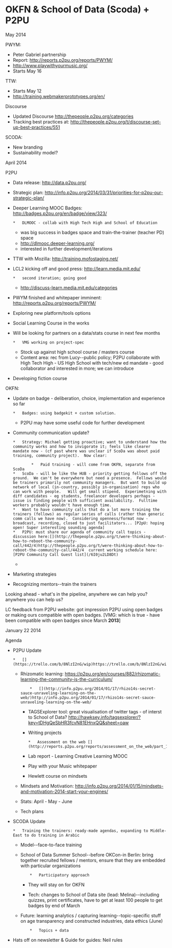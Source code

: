 # OKFN & School of Data (Scoda) + P2PU

May 2014

PWYM: 

*   Peter Gabriel partnership
*   Report: [](http://reports.p2pu.org/reports/PWYM/)http://reports.p2pu.org/reports/PWYM/
*   [](http://www.playwithyourmusic.org/)http://www.playwithyourmusic.org/
*   Starts May 16

TTW:

*   Starts May 12
*   [](http://training.webmakerprototypes.org/en/)http://training.webmakerprototypes.org/en/

Discourse

*   Updated Discourse [](http://thepeople.p2pu.org/categories)http://thepeople.p2pu.org/categories
*   Tracking best practices at: [](http://thepeople.p2pu.org/t/discourse-set-up-best-practices/551)http://thepeople.p2pu.org/t/discourse-set-up-best-practices/551

SCODA: 

*   New branding
*   Sustainability model?

April 2014

P2PU

*   Data release: [](http://data.p2pu.org/)http://data.p2pu.org/
*   Strategic plan: [](http://info.p2pu.org/2014/03/31/priorities-for-p2pu-our-strategic-plan/)http://info.p2pu.org/2014/03/31/priorities-for-p2pu-our-strategic-plan/
*   Deeper Learning MOOC Badges: [](http://badges.p2pu.org/en/badge/view/323/)http://badges.p2pu.org/en/badge/view/323/

        *   DLMOOC - collab with High Tech High and School of Education
    *   was big success in badges space and train-the-trainer (teacher PD) space
    *   [](http://dlmooc.deeper-learning.org/)http://dlmooc.deeper-learning.org/
    *   interested in further development/iterations

*   TTW with Mozilla: [](http://training.mofostaging.net/)http://training.mofostaging.net/
*   LCL2 kicking off and good press: [](http://learn.media.mit.edu/)http://learn.media.mit.edu/

        *   second iteration; going good
    *   [](http://discuss-learn.media.mit.edu/categories)http://discuss-learn.media.mit.edu/categories

*   PWYM finished and whitepaper imminent: [](http://reports.p2pu.org/reports/PWYM/)http://reports.p2pu.org/reports/PWYM/
*   Exploring new platform/tools options
*   Social Learning Course in the works
*   Will be looking for partners on a data/stats course in next few months 

        *   VMG working on project-spec
    *   Stock up against high school course / masters course
    *   Content area: rec from Lucy--public policy; P2PU collaborate with High Tech High - US High School with tech/new ed mandate - good collaborator and interested in more; we can introduce 

*   Developing fiction course

OKFN:

*   Update on badge - deliberation, choice, implementation and experience so far

        *   Badges: using badgekit + custom solution.
    *   P2PU may have some useful code for further development

*   Community communication update?

        *   Strategy: Michael getting proactive; want to understand how the community works and how to invigorate it; feels like clearer mandate now - (cf past where was unclear if ScoDa was about paid training, community project).  Now clear:

                *   Paid training - will come from OKFN, separate from ScoDa
        *   ScoDa - will be like the HUB - priority getting fellows off the ground.  We can't be everywhere but need a presence.  Fellows would be trainers primarily not community managers.  But want to build up network of local (in-country, possibly in-organisation) reps who can work with people.   Will get small stipend.  Experimetning with diff candidates - eg students, freelancer developers perhaps - issue is finding people with sufficient availability.  Fulltime workers probably wouldn't have enough time.
        *   Want to have community calls that do a lot more training the trainers (fellows) as regular series of calls (rather than generic comm calls we have now).  Considering openness/format now - broadcast, recording, closed to just facilitators... [P2pU: hoping open! Super interesting sounding agenda]
        *   P2PU: must share our agenda of community call topics - discussion here:[](http://thepeople.p2pu.org/t/were-thinking-about-how-to-reboot-the-community-call/442/4)http://thepeople.p2pu.org/t/were-thinking-about-how-to-reboot-the-community-call/442/4  current working schedule here: [P2PU Community Call Guest list](/6I0ju2LD8Dt)

    *

*   Marketing strategies
*   Recognizing mentors--train the trainers

 Looking ahead - what's in the pipeline, anywhere we can help you? anywhere you can help us?

LC feedback from P2PU website: got impression P2PU using open badges or making ours compatible with open badges. [VMG: which is true - have been compatible with open badges since March **2013**]

January 22 2014

Agenda

*   P2PU Update

        *   [](https://trello.com/b/8NlzI2nG/wip)https://trello.com/b/8NlzI2nG/wip
    *   Rhizomatic learning: [](https://p2pu.org/en/courses/882/rhizomatic-learning-the-community-is-the-curriculum/)https://p2pu.org/en/courses/882/rhizomatic-learning-the-community-is-the-curriculum/

                *   [](http://info.p2pu.org/2014/01/17/rhizo14s-secret-sauce-unraveling-learning-on-the-web/)http://info.p2pu.org/2014/01/17/rhizo14s-secret-sauce-unraveling-learning-on-the-web/
        *   TAGSExplorer tool: great visualisation of twitter tags - of interst to School of Data?  [](http://hawksey.info/tagsexplorer/?key=tDHgQeSbHR3fcvN81EHnxQQ&sheet=oaw)http://hawksey.info/tagsexplorer/?key=tDHgQeSbHR3fcvN81EHnxQQ&sheet=oaw

        *   Writing projects

                *   Assessment on the web [](http://reports.p2pu.org/reports/assessment_on_the_web/part_1/)http://reports.p2pu.org/reports/assessment_on_the_web/part_1/
        *   Lab report - Learning Creative Learning MOOC
        *   Play with your Music whitepaper

        *   Hewlett course on mindsets
    *   Mindsets and Motivation: [](http://info.p2pu.org/2014/01/15/mindsets-and-motivation-2014-start-your-engines/)http://info.p2pu.org/2014/01/15/mindsets-and-motivation-2014-start-your-engines/
    *   Stats: April - May - June
    *   Tech plans

*   SCODA Update

        *   Training the trainers: ready-made agendas, expanding to Middle-East to do training in Arabic
    *   Model--face-to-face training
    *   School of Data Summer School--before OKCon-in Berlin: bring together recruited fellows / mentors, ensure that they are embedded with particular organizations

                *   Participatory approach
        *   They will stay on for OKFN

        *   Tech: changes to School of Data site (lead: Melina)--including quizzes, print certificates, have to get at least 100 people to get badges by end of March
    *   Future: learning analytics / capturing learning--topic-specific stuff on age transparency and constructed industries, data ethics (June)

                *   Topics + data

*   Hats off on newsletter & Guide for guides: Neil rules